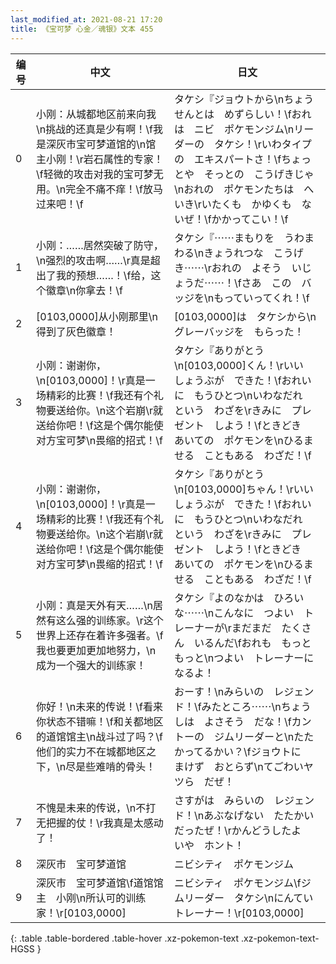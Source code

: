 ```yaml
---
last_modified_at: 2021-08-21 17:20
title: 《宝可梦 心金／魂银》文本 455
---
```

| 编号 | 中文 | 日文 |
| ---- | ---- | ---- |
| 0 | 小刚：从城都地区前来向我\n挑战的还真是少有啊！\f我是深灰市宝可梦道馆的\n馆主小刚！\r岩石属性的专家！\f轻微的攻击对我的宝可梦无用。\n完全不痛不痒！\f放马过来吧！\f | タケシ『ジョウトから\nちょうせんとは　めずらしい！\fおれは　ニビ　ポケモンジム\nリーダーの　タケシ！\rいわタイプの　エキスパートさ！\fちょっとや　そっとの　こうげきじゃ\nおれの　ポケモンたちは　へいき\rいたくも　かゆくも　ないぜ！\fかかってこい！\f |
| 1 | 小刚：……居然突破了防守，\n强烈的攻击啊……\r真是超出了我的预想……！\f给，这个徽章\n你拿去！\f | タケシ『⋯⋯まもりを　うわまわる\nきょうれつな　こうげき⋯⋯\rおれの　よそう　いじょうだ⋯⋯！\fさあ　この　バッジを\nもっていってくれ！\f |
| 2 | [0103,0000]从小刚那里\n得到了灰色徽章！ | [0103,0000]は　タケシから\nグレーバッジを　もらった！ |
| 3 | 小刚：谢谢你，\n[0103,0000]！\r真是一场精彩的比赛！\f我还有个礼物要送给你。\n这个岩崩\r就送给你吧！\f这是个偶尔能使对方宝可梦\n畏缩的招式！\f | タケシ『ありがとう\n[0103,0000]くん！\rいい　しょうぶが　できた！\fおれいに　もうひとつ\nいわなだれ　という　わざを\rきみに　プレゼント　しよう！\fときどき　あいての　ポケモンを\nひるませる　こともある　わざだ！\f |
| 4 | 小刚：谢谢你，\n[0103,0000]！\r真是一场精彩的比赛！\f我还有个礼物要送给你。\n这个岩崩\r就送给你吧！\f这是个偶尔能使对方宝可梦\n畏缩的招式！\f | タケシ『ありがとう\n[0103,0000]ちゃん！\rいい　しょうぶが　できた！\fおれいに　もうひとつ\nいわなだれ　という　わざを\rきみに　プレゼント　しよう！\fときどき　あいての　ポケモンを\nひるませる　こともある　わざだ！\f |
| 5 | 小刚：真是天外有天……\n居然有这么强的训练家。\r这个世界上还存在着许多强者。\f我也要更加更加地努力，\n成为一个强大的训练家！ | タケシ『よのなかは　ひろいな⋯⋯\nこんなに　つよい　トレーナーが\rまだまだ　たくさん　いるんだ\fおれも　もっと　もっと\nつよい　トレーナーに　なるよ！ |
| 6 | 你好！\n未来的传说！\f看来你状态不错嘛！\f和关都地区的道馆馆主\n战斗过了吗？\f他们的实力不在城都地区之下，\n尽是些难啃的骨头！ | おーす！\nみらいの　レジェンド！\fみたところ⋯⋯\nちょうしは　よさそう　だな！\fカントーの　ジムリーダーと\nたたかってるかい？\fジョウトに　まけず　おとらず\nてごわいヤツら　だぜ！ |
| 7 | 不愧是未来的传说，\n不打无把握的仗！\r我真是太感动了！ | さすがは　みらいの　レジェンド！\nあぶなげない　たたかい　だったぜ！\rかんどうしたよ　いや　ホント！ |
| 8 | 深灰市　宝可梦道馆 | ニビシティ　ポケモンジム |
| 9 | 深灰市　宝可梦道馆\f道馆馆主　小刚\n所认可的训练家！\r[0103,0000] | ニビシティ　ポケモンジム\fジムリーダー　タケシ\nにんてい　トレーナー！\r[0103,0000] |
{: .table .table-bordered .table-hover .xz-pokemon-text .xz-pokemon-text-HGSS }